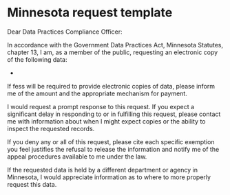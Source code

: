 # Minnesota request template

Dear Data Practices Compliance Officer:

In accordance with the Government Data Practices Act, Minnesota Statutes, chapter 13, I am, as a member of the public, requesting an electronic copy of the following data:

*

If fess will be required to provide electronic copies of data, please inform me of the amount and the appropriate mechanism for payment.

I would request a prompt response to this request. If you expect a significant delay in responding to or in fulfilling this request, please contact me with information about when I might expect copies or the ability to inspect the requested records.

If you deny any or all of this request, please cite each specific exemption you feel justifies the refusal to release the information and notify me of the appeal procedures available to me under the law.

If the requested data is held by a different department or agency in Minnesota, I would appreciate information as to where to more properly request this data.
